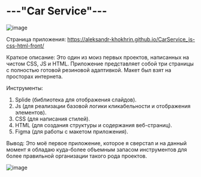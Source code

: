 # ---"Car Service"---

![image](https://github.com/Aleksandr-Khokhrin/CarService_js-css-html-front/assets/147053338/af59c82a-42f0-4be3-9084-695e8068366e)

Страница приложения: https://aleksandr-khokhrin.github.io/CarService_js-css-html-front/

Краткое описание: Это один из моиз первых проектов, написанных на чистом CSS, JS и HTML. Приложение представляет собой три страницы с полностью готовой резиновой адаптивкой. Макет был взят на просторах интернета.

Инструменты: 
1. Splide (библиотека для отображения слайдов).
2. Js (для реализации базовой логики кликабельности и отображения элементов).
3. CSS (для написания стилей).
4. HTML (для создания структуры и содержания веб-страниц).
5. Figma (для работы с макетом приложения).

Вывод: Это моё первое приложение, которое я сверстал и на данный момент я обладаю куда-более объемным запасом инструментов для более правильной организации такого рода проектов. 

![image](https://github.com/Aleksandr-Khokhrin/MyForumApp_react-front/assets/147053338/d1421d97-c486-45f4-b34f-5faede758ca4)
